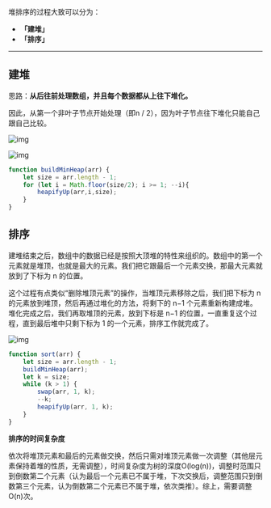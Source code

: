 堆排序的过程大致可以分为：

+ **「建堆」**
+ **「排序」**

----------

## 建堆

思路：**从后往前处理数组，并且每个数据都从上往下堆化。**

因此，从第一个非叶子节点开始处理（即n / 2），因为叶子节点往下堆化只能自己跟自己比较。

![img](https://static001.geekbang.org/resource/image/50/1e/50c1e6bc6fe68378d0a66bdccfff441e.jpg?wh=1142*807)

![img](https://static001.geekbang.org/resource/image/aa/9d/aabb8d15b1b92d5e040895589c60419d.jpg?wh=1142*856)



~~~js
function buildMinHeap(arr) {
    let size = arr.length - 1;
    for (let i = Math.floor(size/2); i >= 1; --i){
        heapifyUp(arr,i,size);
    }
}
~~~



## 排序

建堆结束之后，数组中的数据已经是按照大顶堆的特性来组织的。数组中的第一个元素就是堆顶，也就是最大的元素。我们把它跟最后一个元素交换，那最大元素就放到了下标为 n 的位置。

这个过程有点类似“删除堆顶元素”的操作，当堆顶元素移除之后，我们把下标为 n 的元素放到堆顶，然后再通过堆化的方法，将剩下的 n−1 个元素重新构建成堆。堆化完成之后，我们再取堆顶的元素，放到下标是 n−1 的位置，一直重复这个过程，直到最后堆中只剩下标为 1 的一个元素，排序工作就完成了。

![img](https://static001.geekbang.org/resource/image/23/d1/23958f889ca48dbb8373f521708408d1.jpg)



~~~js
function sort(arr) {
    let size = arr.length - 1;
    buildMinHeap(arr);
    let k = size;
    while (k > 1) {
        swap(arr, 1, k);
        --k;
        heapifyUp(arr, 1, k);
    }
}
~~~



**排序的时间复杂度**

依次将堆顶元素和最后的元素做交换，然后只需对堆顶元素做一次调整（其他层元素保持着堆的性质，无需调整），时间复杂度为树的深度O(log(n))，调整时范围只到倒数第二个元素（认为最后一个元素已不属于堆，下次交换后，调整范围只到倒数第三个元素，认为倒数第二个元素已不属于堆，依次类推）。综上，需要调整O(n)次。